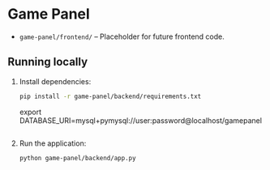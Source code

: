 # Game Panel


- `game-panel/frontend/` – Placeholder for future frontend code.

## Running locally

1. Install dependencies:
   ```bash
   pip install -r game-panel/backend/requirements.txt
   ```

   export DATABASE_URI=mysql+pymysql://user:password@localhost/gamepanel
   ```
3. Run the application:
   ```bash
   python game-panel/backend/app.py
   ```

